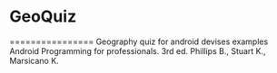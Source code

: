 # GeoQuiz
================
Geography quiz for android devises 
examples Android Programming for professionals. 3rd ed. Phillips B., Stuart K., Marsicano K.
